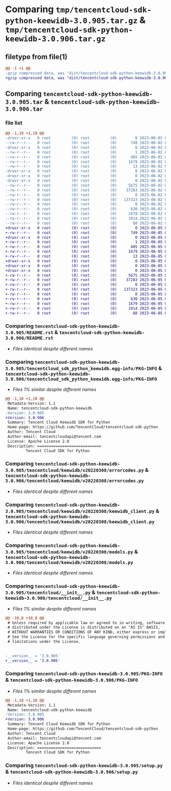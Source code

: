 # Comparing `tmp/tencentcloud-sdk-python-keewidb-3.0.905.tar.gz` & `tmp/tencentcloud-sdk-python-keewidb-3.0.906.tar.gz`

## filetype from file(1)

```diff
@@ -1 +1 @@
-gzip compressed data, was "dist/tencentcloud-sdk-python-keewidb-3.0.905.tar", last modified: Fri Jun  2 00:31:56 2023, max compression
+gzip compressed data, was "dist/tencentcloud-sdk-python-keewidb-3.0.906.tar", last modified: Mon Jun  5 00:37:20 2023, max compression
```

## Comparing `tencentcloud-sdk-python-keewidb-3.0.905.tar` & `tencentcloud-sdk-python-keewidb-3.0.906.tar`

### file list

```diff
@@ -1,19 +1,19 @@
-drwxr-xr-x   0 root         (0) root         (0)        0 2023-06-02 00:31:56.000000 tencentcloud-sdk-python-keewidb-3.0.905/
--rw-r--r--   0 root         (0) root         (0)      749 2023-06-02 00:31:56.000000 tencentcloud-sdk-python-keewidb-3.0.905/README.rst
-drwxr-xr-x   0 root         (0) root         (0)        0 2023-06-02 00:31:56.000000 tencentcloud-sdk-python-keewidb-3.0.905/tencentcloud_sdk_python_keewidb.egg-info/
--rw-r--r--   0 root         (0) root         (0)        1 2023-06-02 00:31:56.000000 tencentcloud-sdk-python-keewidb-3.0.905/tencentcloud_sdk_python_keewidb.egg-info/dependency_links.txt
--rw-r--r--   0 root         (0) root         (0)      485 2023-06-02 00:31:56.000000 tencentcloud-sdk-python-keewidb-3.0.905/tencentcloud_sdk_python_keewidb.egg-info/SOURCES.txt
--rw-r--r--   0 root         (0) root         (0)     1679 2023-06-02 00:31:56.000000 tencentcloud-sdk-python-keewidb-3.0.905/tencentcloud_sdk_python_keewidb.egg-info/PKG-INFO
--rw-r--r--   0 root         (0) root         (0)       13 2023-06-02 00:31:56.000000 tencentcloud-sdk-python-keewidb-3.0.905/tencentcloud_sdk_python_keewidb.egg-info/top_level.txt
-drwxr-xr-x   0 root         (0) root         (0)        0 2023-06-02 00:31:56.000000 tencentcloud-sdk-python-keewidb-3.0.905/tencentcloud/
-drwxr-xr-x   0 root         (0) root         (0)        0 2023-06-02 00:31:56.000000 tencentcloud-sdk-python-keewidb-3.0.905/tencentcloud/keewidb/
-drwxr-xr-x   0 root         (0) root         (0)        0 2023-06-02 00:31:56.000000 tencentcloud-sdk-python-keewidb-3.0.905/tencentcloud/keewidb/v20220308/
--rw-r--r--   0 root         (0) root         (0)     5675 2023-06-02 00:31:56.000000 tencentcloud-sdk-python-keewidb-3.0.905/tencentcloud/keewidb/v20220308/errorcodes.py
--rw-r--r--   0 root         (0) root         (0)    37283 2023-06-02 00:31:56.000000 tencentcloud-sdk-python-keewidb-3.0.905/tencentcloud/keewidb/v20220308/keewidb_client.py
--rw-r--r--   0 root         (0) root         (0)        0 2023-06-02 00:31:56.000000 tencentcloud-sdk-python-keewidb-3.0.905/tencentcloud/keewidb/v20220308/__init__.py
--rw-r--r--   0 root         (0) root         (0)   137323 2023-06-02 00:31:56.000000 tencentcloud-sdk-python-keewidb-3.0.905/tencentcloud/keewidb/v20220308/models.py
--rw-r--r--   0 root         (0) root         (0)        0 2023-06-02 00:31:56.000000 tencentcloud-sdk-python-keewidb-3.0.905/tencentcloud/keewidb/__init__.py
--rw-r--r--   0 root         (0) root         (0)      630 2023-06-02 00:31:56.000000 tencentcloud-sdk-python-keewidb-3.0.905/tencentcloud/__init__.py
--rw-r--r--   0 root         (0) root         (0)     1679 2023-06-02 00:31:56.000000 tencentcloud-sdk-python-keewidb-3.0.905/PKG-INFO
--rw-r--r--   0 root         (0) root         (0)     1014 2023-06-02 00:31:56.000000 tencentcloud-sdk-python-keewidb-3.0.905/setup.py
--rw-r--r--   0 root         (0) root         (0)       88 2023-06-02 00:31:56.000000 tencentcloud-sdk-python-keewidb-3.0.905/setup.cfg
+drwxr-xr-x   0 root         (0) root         (0)        0 2023-06-05 00:37:20.000000 tencentcloud-sdk-python-keewidb-3.0.906/
+-rw-r--r--   0 root         (0) root         (0)      749 2023-06-05 00:37:20.000000 tencentcloud-sdk-python-keewidb-3.0.906/README.rst
+drwxr-xr-x   0 root         (0) root         (0)        0 2023-06-05 00:37:20.000000 tencentcloud-sdk-python-keewidb-3.0.906/tencentcloud_sdk_python_keewidb.egg-info/
+-rw-r--r--   0 root         (0) root         (0)        1 2023-06-05 00:37:20.000000 tencentcloud-sdk-python-keewidb-3.0.906/tencentcloud_sdk_python_keewidb.egg-info/dependency_links.txt
+-rw-r--r--   0 root         (0) root         (0)      485 2023-06-05 00:37:20.000000 tencentcloud-sdk-python-keewidb-3.0.906/tencentcloud_sdk_python_keewidb.egg-info/SOURCES.txt
+-rw-r--r--   0 root         (0) root         (0)     1679 2023-06-05 00:37:20.000000 tencentcloud-sdk-python-keewidb-3.0.906/tencentcloud_sdk_python_keewidb.egg-info/PKG-INFO
+-rw-r--r--   0 root         (0) root         (0)       13 2023-06-05 00:37:20.000000 tencentcloud-sdk-python-keewidb-3.0.906/tencentcloud_sdk_python_keewidb.egg-info/top_level.txt
+drwxr-xr-x   0 root         (0) root         (0)        0 2023-06-05 00:37:20.000000 tencentcloud-sdk-python-keewidb-3.0.906/tencentcloud/
+drwxr-xr-x   0 root         (0) root         (0)        0 2023-06-05 00:37:20.000000 tencentcloud-sdk-python-keewidb-3.0.906/tencentcloud/keewidb/
+drwxr-xr-x   0 root         (0) root         (0)        0 2023-06-05 00:37:20.000000 tencentcloud-sdk-python-keewidb-3.0.906/tencentcloud/keewidb/v20220308/
+-rw-r--r--   0 root         (0) root         (0)     5675 2023-06-05 00:37:20.000000 tencentcloud-sdk-python-keewidb-3.0.906/tencentcloud/keewidb/v20220308/errorcodes.py
+-rw-r--r--   0 root         (0) root         (0)    37283 2023-06-05 00:37:20.000000 tencentcloud-sdk-python-keewidb-3.0.906/tencentcloud/keewidb/v20220308/keewidb_client.py
+-rw-r--r--   0 root         (0) root         (0)        0 2023-06-05 00:37:20.000000 tencentcloud-sdk-python-keewidb-3.0.906/tencentcloud/keewidb/v20220308/__init__.py
+-rw-r--r--   0 root         (0) root         (0)   137323 2023-06-05 00:37:20.000000 tencentcloud-sdk-python-keewidb-3.0.906/tencentcloud/keewidb/v20220308/models.py
+-rw-r--r--   0 root         (0) root         (0)        0 2023-06-05 00:37:20.000000 tencentcloud-sdk-python-keewidb-3.0.906/tencentcloud/keewidb/__init__.py
+-rw-r--r--   0 root         (0) root         (0)      630 2023-06-05 00:37:20.000000 tencentcloud-sdk-python-keewidb-3.0.906/tencentcloud/__init__.py
+-rw-r--r--   0 root         (0) root         (0)     1679 2023-06-05 00:37:20.000000 tencentcloud-sdk-python-keewidb-3.0.906/PKG-INFO
+-rw-r--r--   0 root         (0) root         (0)     1014 2023-06-05 00:37:20.000000 tencentcloud-sdk-python-keewidb-3.0.906/setup.py
+-rw-r--r--   0 root         (0) root         (0)       88 2023-06-05 00:37:20.000000 tencentcloud-sdk-python-keewidb-3.0.906/setup.cfg
```

### Comparing `tencentcloud-sdk-python-keewidb-3.0.905/README.rst` & `tencentcloud-sdk-python-keewidb-3.0.906/README.rst`

 * *Files identical despite different names*

### Comparing `tencentcloud-sdk-python-keewidb-3.0.905/tencentcloud_sdk_python_keewidb.egg-info/PKG-INFO` & `tencentcloud-sdk-python-keewidb-3.0.906/tencentcloud_sdk_python_keewidb.egg-info/PKG-INFO`

 * *Files 1% similar despite different names*

```diff
@@ -1,10 +1,10 @@
 Metadata-Version: 1.1
 Name: tencentcloud-sdk-python-keewidb
-Version: 3.0.905
+Version: 3.0.906
 Summary: Tencent Cloud Keewidb SDK for Python
 Home-page: https://github.com/TencentCloud/tencentcloud-sdk-python
 Author: Tencent Cloud
 Author-email: tencentcloudapi@tencent.com
 License: Apache License 2.0
 Description: ============================
         Tencent Cloud SDK for Python
```

### Comparing `tencentcloud-sdk-python-keewidb-3.0.905/tencentcloud/keewidb/v20220308/errorcodes.py` & `tencentcloud-sdk-python-keewidb-3.0.906/tencentcloud/keewidb/v20220308/errorcodes.py`

 * *Files identical despite different names*

### Comparing `tencentcloud-sdk-python-keewidb-3.0.905/tencentcloud/keewidb/v20220308/keewidb_client.py` & `tencentcloud-sdk-python-keewidb-3.0.906/tencentcloud/keewidb/v20220308/keewidb_client.py`

 * *Files identical despite different names*

### Comparing `tencentcloud-sdk-python-keewidb-3.0.905/tencentcloud/keewidb/v20220308/models.py` & `tencentcloud-sdk-python-keewidb-3.0.906/tencentcloud/keewidb/v20220308/models.py`

 * *Files identical despite different names*

### Comparing `tencentcloud-sdk-python-keewidb-3.0.905/tencentcloud/__init__.py` & `tencentcloud-sdk-python-keewidb-3.0.906/tencentcloud/__init__.py`

 * *Files 1% similar despite different names*

```diff
@@ -10,8 +10,8 @@
 # Unless required by applicable law or agreed to in writing, software
 # distributed under the License is distributed on an "AS IS" BASIS,
 # WITHOUT WARRANTIES OR CONDITIONS OF ANY KIND, either express or implied.
 # See the License for the specific language governing permissions and
 # limitations under the License.
 
 
-__version__ = '3.0.905'
+__version__ = '3.0.906'
```

### Comparing `tencentcloud-sdk-python-keewidb-3.0.905/PKG-INFO` & `tencentcloud-sdk-python-keewidb-3.0.906/PKG-INFO`

 * *Files 1% similar despite different names*

```diff
@@ -1,10 +1,10 @@
 Metadata-Version: 1.1
 Name: tencentcloud-sdk-python-keewidb
-Version: 3.0.905
+Version: 3.0.906
 Summary: Tencent Cloud Keewidb SDK for Python
 Home-page: https://github.com/TencentCloud/tencentcloud-sdk-python
 Author: Tencent Cloud
 Author-email: tencentcloudapi@tencent.com
 License: Apache License 2.0
 Description: ============================
         Tencent Cloud SDK for Python
```

### Comparing `tencentcloud-sdk-python-keewidb-3.0.905/setup.py` & `tencentcloud-sdk-python-keewidb-3.0.906/setup.py`

 * *Files identical despite different names*

